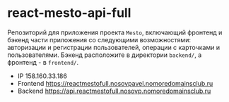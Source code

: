 # react-mesto-api-full
Репозиторий для приложения проекта `Mesto`, включающий фронтенд и бэкенд части приложения со следующими возможностями: авторизации и регистрации пользователей, операции с карточками и пользователями. Бэкенд расположите в директории `backend/`, а фронтенд - в `frontend/`. 
  
* IP  158.160.33.186
* Frontend https://reactmestofull.nosovpavel.nomoredomainsclub.ru
* Backend  https://api.reactmestofull.nosovp.nomoredomainsclub.ru
